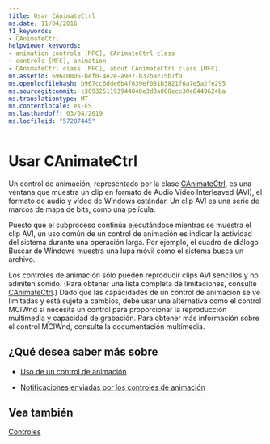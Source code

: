 ```yaml
---
title: Usar CAnimateCtrl
ms.date: 11/04/2016
f1_keywords:
- CAnimateCtrl
helpviewer_keywords:
- animation controls [MFC], CAnimateCtrl class
- controls [MFC], animation
- CAnimateCtrl class [MFC], about CAnimateCtrl class [MFC]
ms.assetid: 696c0805-bef0-4e2e-a9e7-b37b9215b7f0
ms.openlocfilehash: b967cc6dde6b4f639ef081b3821f6a7e5a2fe295
ms.sourcegitcommit: c3093251193944840e3d0a068ecc30e6449624ba
ms.translationtype: MT
ms.contentlocale: es-ES
ms.lasthandoff: 03/04/2019
ms.locfileid: "57287445"
---
```

# <a name="using-canimatectrl"></a>Usar CAnimateCtrl

Un control de animación, representado por la clase [CAnimateCtrl](../mfc/reference/canimatectrl-class.md), es una ventana que muestra un clip en formato de Audio Video Interleaved (AVI), el formato de audio y vídeo de Windows estándar. Un clip AVI es una serie de marcos de mapa de bits, como una película.

Puesto que el subproceso continúa ejecutándose mientras se muestra el clip AVI, un uso común de un control de animación es indicar la actividad del sistema durante una operación larga. Por ejemplo, el cuadro de diálogo Buscar de Windows muestra una lupa móvil como el sistema busca un archivo.

Los controles de animación sólo pueden reproducir clips AVI sencillos y no admiten sonido. (Para obtener una lista completa de limitaciones, consulte [CAnimateCtrl](../mfc/reference/canimatectrl-class.md).) Dado que las capacidades de un control de animación se ve limitadas y está sujeta a cambios, debe usar una alternativa como el control MCIWnd si necesita un control para proporcionar la reproducción multimedia y capacidad de grabación. Para obtener más información sobre el control MCIWnd, consulte la documentación multimedia.

## <a name="what-do-you-want-to-know-more-about"></a>¿Qué desea saber más sobre

- [Uso de un control de animación](../mfc/using-an-animation-control.md)

- [Notificaciones enviadas por los controles de animación](../mfc/notifications-sent-by-animation-controls.md)

## <a name="see-also"></a>Vea también

[Controles](../mfc/controls-mfc.md)
